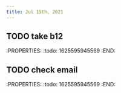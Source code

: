 ```yaml
---
title: Jul 15th, 2021
---
```


## TODO take b12
:PROPERTIES:
:todo: 1625595945569
:END:
## TODO check email
:PROPERTIES:
:todo: 1625595945569
:END:
